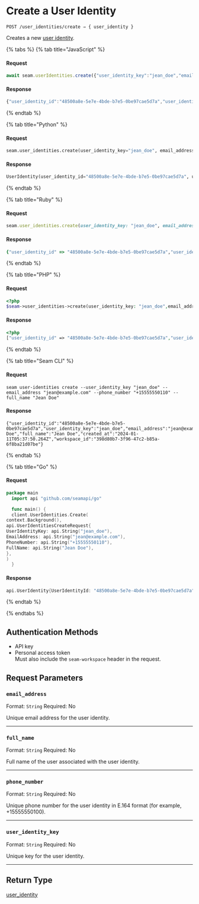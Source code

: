 # Create a User Identity

```
POST /user_identities/create ⇒ { user_identity }
```

Creates a new [user identity](https://docs.seam.co/latest/capability-guides/mobile-access-in-development/managing-mobile-app-user-accounts-with-user-identities#what-is-a-user-identity).

{% tabs %}
{% tab title="JavaScript" %}
#### Request

```javascript
await seam.userIdentities.create({"user_identity_key":"jean_doe","email_address":"jean@example.com","phone_number":"+15555550110","full_name":"Jean Doe"})
```

#### Response

```javascript
{"user_identity_id":"48500a8e-5e7e-4bde-b7e5-0be97cae5d7a","user_identity_key":"jean_doe","email_address":"jean@example.com","phone_number":"+15555550110","display_name":"Jean Doe","full_name":"Jean Doe","created_at":"2024-01-11T05:37:50.264Z","workspace_id":"398d80b7-3f96-47c2-b85a-6f8ba21d07be"}
```
{% endtab %}

{% tab title="Python" %}
#### Request

```python
seam.user_identities.create(user_identity_key="jean_doe", email_address="jean@example.com", phone_number="+15555550110", full_name="Jean Doe")
```

#### Response

```python
UserIdentity(user_identity_id="48500a8e-5e7e-4bde-b7e5-0be97cae5d7a", user_identity_key="jean_doe", email_address="jean@example.com", phone_number="+15555550110", display_name="Jean Doe", full_name="Jean Doe", created_at="2024-01-11T05:37:50.264Z", workspace_id="398d80b7-3f96-47c2-b85a-6f8ba21d07be")
```
{% endtab %}

{% tab title="Ruby" %}
#### Request

```ruby
seam.user_identities.create(user_identity_key: "jean_doe", email_address: "jean@example.com", phone_number: "+15555550110", full_name: "Jean Doe")
```

#### Response

```ruby
{"user_identity_id" => "48500a8e-5e7e-4bde-b7e5-0be97cae5d7a","user_identity_key" => "jean_doe","email_address" => "jean@example.com","phone_number" => "+15555550110","display_name" => "Jean Doe","full_name" => "Jean Doe","created_at" => "2024-01-11T05:37:50.264Z","workspace_id" => "398d80b7-3f96-47c2-b85a-6f8ba21d07be"}
```
{% endtab %}

{% tab title="PHP" %}
#### Request

```php
<?php
$seam->user_identities->create(user_identity_key: "jean_doe",email_address: "jean@example.com",phone_number: "+15555550110",full_name: "Jean Doe")
```

#### Response

```php
<?php
["user_identity_id" => "48500a8e-5e7e-4bde-b7e5-0be97cae5d7a","user_identity_key" => "jean_doe","email_address" => "jean@example.com","phone_number" => "+15555550110","display_name" => "Jean Doe","full_name" => "Jean Doe","created_at" => "2024-01-11T05:37:50.264Z","workspace_id" => "398d80b7-3f96-47c2-b85a-6f8ba21d07be"]
```
{% endtab %}

{% tab title="Seam CLI" %}
#### Request

```seam_cli
seam user-identities create --user_identity_key "jean_doe" --email_address "jean@example.com" --phone_number "+15555550110" --full_name "Jean Doe"
```

#### Response

```seam_cli
{"user_identity_id":"48500a8e-5e7e-4bde-b7e5-0be97cae5d7a","user_identity_key":"jean_doe","email_address":"jean@example.com","phone_number":"+15555550110","display_name":"Jean Doe","full_name":"Jean Doe","created_at":"2024-01-11T05:37:50.264Z","workspace_id":"398d80b7-3f96-47c2-b85a-6f8ba21d07be"}
```
{% endtab %}

{% tab title="Go" %}
#### Request

```go
package main
  import api "github.com/seamapi/go"

  func main() {
  client.UserIdentities.Create(
context.Background(),
api.UserIdentitiesCreateRequest{
UserIdentityKey: api.String("jean_doe"),
EmailAddress: api.String("jean@example.com"),
PhoneNumber: api.String("+15555550110"),
FullName: api.String("Jean Doe"),
},
)
  }
```

#### Response

```go
api.UserIdentity{UserIdentityId: "48500a8e-5e7e-4bde-b7e5-0be97cae5d7a", UserIdentityKey: "jean_doe", EmailAddress: "jean@example.com", PhoneNumber: "+15555550110", DisplayName: "Jean Doe", FullName: "Jean Doe", CreatedAt: "2024-01-11T05:37:50.264Z", WorkspaceId: "398d80b7-3f96-47c2-b85a-6f8ba21d07be"}
```
{% endtab %}

{% endtabs %}

## Authentication Methods

- API key
- Personal access token
  <br>Must also include the `seam-workspace` header in the request.

## Request Parameters

### `email_address`

Format: `String`
Required: No

Unique email address for the user identity.

***

### `full_name`

Format: `String`
Required: No

Full name of the user associated with the user identity.

***

### `phone_number`

Format: `String`
Required: No

Unique phone number for the user identity in E.164 format (for example, +15555550100).

***

### `user_identity_key`

Format: `String`
Required: No

Unique key for the user identity.

***

## Return Type

[user\_identity](./)
